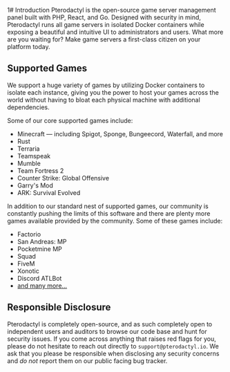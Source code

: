 1# Introduction
Pterodactyl is the open-source game server management panel built with PHP, React, and Go. Designed with
security in mind, Pterodactyl runs all game servers in isolated Docker containers while exposing a beautiful
and intuitive UI to administrators and users. What more are you waiting for? Make game servers a first-class
citizen on your platform today.

## Supported Games
We support a huge variety of games by utilizing Docker containers to isolate each instance, giving you the power
to host your games across the world without having to bloat each physical machine with additional dependencies.

Some of our core supported games include:

* Minecraft — including Spigot, Sponge, Bungeecord, Waterfall, and more
* Rust
* Terraria
* Teamspeak
* Mumble
* Team Fortress 2
* Counter Strike: Global Offensive
* Garry's Mod
* ARK: Survival Evolved

In addition to our standard nest of supported games, our community is constantly pushing the limits of this software
and there are plenty more games available provided by the community. Some of these games include:

* Factorio
* San Andreas: MP
* Pocketmine MP
* Squad
* FiveM
* Xonotic
* Discord ATLBot
* [and many more...](https://pterodactyleggs.com)

## Responsible Disclosure
Pterodactyl is completely open-source, and as such completely open to independent users and auditors to browse our
code base and hunt for security issues. If you come across anything that raises red flags for you, please do not 
hesitate to reach out directly to `support@pterodactyl.io`. We ask that you please be responsible when disclosing
any security concerns and _do not_ report them on our public facing bug tracker.

